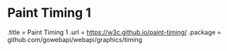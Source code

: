 # Paint Timing 1

.title = Paint Timing 1
.url = <https://w3c.github.io/paint-timing/>
.package = github.com/gowebapi/webapi/graphics/timing
